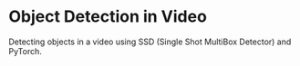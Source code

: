 # Object Detection in Video

Detecting objects in a video using SSD (Single Shot MultiBox Detector) and PyTorch. 
